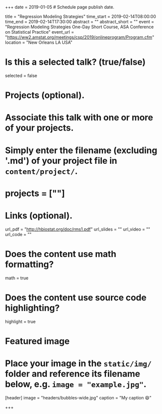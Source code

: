 +++
date = 2019-01-05  # Schedule page publish date.

title = "Regression Modeling Strategies"
time_start = 2019-02-14T08:00:00
time_end   = 2019-02-14T17:30:00
abstract = ""
abstract_short = ""
event = "Regression Modeling Strategies One-Day Short Course, ASA Conference on Statistical Practice"
event_url = "https://ww2.amstat.org/meetings/csp/2019/onlineprogram/Program.cfm"
location = "New Orleans LA USA"

# Is this a selected talk? (true/false)
selected = false

# Projects (optional).
#   Associate this talk with one or more of your projects.
#   Simply enter the filename (excluding '.md') of your project file in `content/project/`.
# projects = [""]

# Links (optional).
url_pdf = "http://hbiostat.org/doc/rms1.pdf"
url_slides = ""
url_video = ""
url_code = ""

# Does the content use math formatting?
math = true

# Does the content use source code highlighting?
highlight = true

# Featured image
# Place your image in the `static/img/` folder and reference its filename below, e.g. `image = "example.jpg"`.
[header]
image = "headers/bubbles-wide.jpg"
caption = "My caption :smile:"

+++
